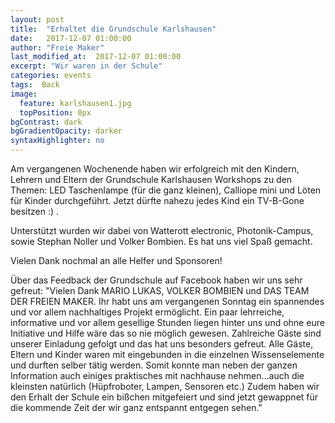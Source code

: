 ```yaml
---
layout: post
title:  "Erhaltet die Grundschule Karlshausen"
date:   2017-12-07 01:00:00
author: "Freie Maker"
last_modified_at:  2017-12-07 01:00:00
excerpt: "Wir waren in der Schule"
categories: events
tags:  Back
image:
  feature: karlshausen1.jpg
  topPosition: 0px
bgContrast: dark
bgGradientOpacity: darker
syntaxHighlighter: no
---
```

Am vergangenen Wochenende haben wir erfolgreich mit den Kindern, Lehrern und Eltern der Grundschule Karlshausen Workshops zu den Themen: LED Taschenlampe (für die ganz kleinen), Calliope mini und Löten für Kinder durchgeführt. Jetzt dürfte nahezu jedes Kind ein TV-B-Gone besitzen :) .

Unterstützt wurden wir dabei von Watterott electronic, Photonik-Campus, sowie Stephan Noller und Volker Bombien. Es hat uns viel Spaß gemacht.

Vielen Dank nochmal an alle Helfer und Sponsoren!

<div class="img img--fullContainer img--14xLeading" style="background-image: url({{ site.baseurl_posts_img }}karlshausen2.jpg);"></div>

Über das Feedback der Grundschule auf Facebook haben wir uns sehr gefreut:
"Vielen Dank MARIO LUKAS, VOLKER BOMBIEN und DAS TEAM DER FREIEN MAKER. Ihr habt uns am vergangenen Sonntag ein spannendes und vor allem nachhaltiges Projekt ermöglicht. Ein paar lehrreiche, informative und vor allem gesellige Stunden liegen hinter uns und ohne eure Initiative und Hilfe wäre das so nie möglich gewesen. Zahlreiche Gäste sind unserer Einladung gefolgt und das hat uns besonders gefreut. Alle Gäste, Eltern und Kinder waren mit eingebunden in die einzelnen Wissenselemente und durften selber tätig werden. Somit konnte man neben der ganzen Information auch einiges praktisches mit nachhause nehmen...auch die kleinsten natürlich (Hüpfroboter, Lampen, Sensoren etc.) Zudem haben wir den Erhalt der Schule ein bißchen mitgefeiert und sind jetzt gewappnet für die kommende Zeit der wir ganz entspannt entgegen sehen."

